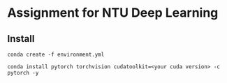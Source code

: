 # Assignment for NTU Deep Learning

## Install
```shell script
conda create -f environment.yml

conda install pytorch torchvision cudatoolkit=<your cuda version> -c pytorch -y
```
